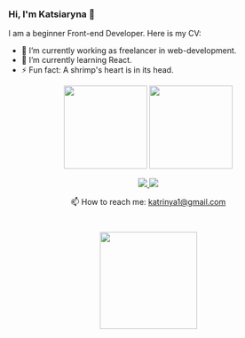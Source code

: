 ### Hi, I'm Katsiaryna 👋

I am a beginner Front-end Developer. Here is my CV: 

- 🔭 I’m currently working as freelancer in web-development.
- 🌱 I’m currently learning React.
- ⚡ Fun fact: A shrimp's heart is in its head.

<p align='center'>
   <a href="https://github-readme-stats.vercel.app/api?username=KatsiarynaPilipets&show_icons=true&count_private=true">
       <img height=150 src="https://github-readme-stats.vercel.app/api?username=KatsiarynaPilipets&show_icons=true&count_private=true"/></a>
   <a href="https://github.com/KatsiarynaPilipets/github-readme-stats">
       <img height=150 src="https://github-readme-stats.vercel.app/api/top-langs/?username=KatsiarynaPilipets&layout=compact"/></a>
</p>


<p align='center'>
   <a href="www.linkedin.com/in/katherine-pilipets-759682283">
       <img src="https://img.shields.io/badge/linkedin-%230077B5.svg?&style=for-the-badge&logo=linkedin&logoColor=white"/>
   </a>
   <a href="https://t.me/canadakatrin">
       <img src="https://img.shields.io/badge/Telegram-2CA5E0?style=for-the-badge&logo=telegram&logoColor=white"/>
   </a>
   
   <p align='center'>
📫 How to reach me: <a href='katrinya1@gmail.com'>katrinya1@gmail.com</a>
   </p>
   

<div align="center" style="margin: 40px 0">
   <a href="https://github.com/KatsiarynaPilipets/github-profile-views-counter">
       <img width="175px" src="https://komarev.com/ghpvc/?username=KatsiarynaPilipets&color=DE002D">
   </a>
</div>
